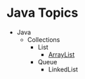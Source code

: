 # Java Topics

- Java
  - Collections
    - List
      - [ArrayList](src/main/java/com/java/collections/list/arrayList/README.md)
    - Queue
      - LinkedList